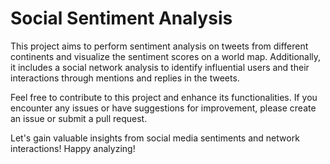 # Social Sentiment Analysis

This project aims to perform sentiment analysis on tweets from different continents and visualize the sentiment scores on a world map. Additionally, it includes a social network analysis to identify influential users and their interactions through mentions and replies in the tweets.

Feel free to contribute to this project and enhance its functionalities. If you encounter any issues or have suggestions for improvement, please create an issue or submit a pull request.

Let's gain valuable insights from social media sentiments and network interactions! Happy analyzing!
